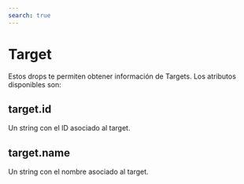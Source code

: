 ```yaml
---
search: true
---
```


# Target

Estos drops te permiten obtener información de Targets. Los atributos disponibles son:

## target.id

Un string con el ID asociado al target.

## target.name

Un string con el nombre asociado al target.
